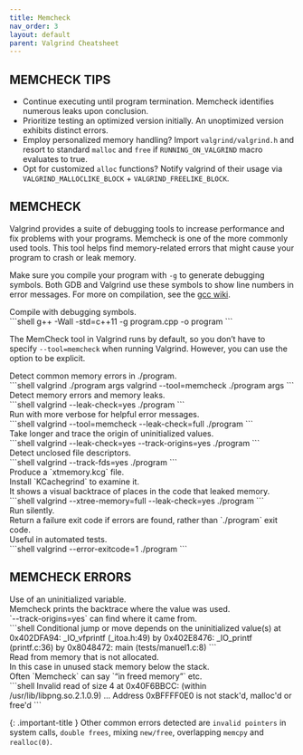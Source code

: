 ```yaml
---
title: Memcheck
nav_order: 3
layout: default
parent: Valgrind Cheatsheet
---
```


## **MEMCHECK TIPS**

- Continue executing until program termination. Memcheck identifies numerous leaks upon conclusion.
- Prioritize testing an optimized version initially. An unoptimized version exhibits distinct errors.
- Employ personalized memory handling? Import `valgrind/valgrind.h` and resort to standard `malloc` and `free` if `RUNNING_ON_VALGRIND` macro evaluates to true.
- Opt for customized `alloc` functions? Notify valgrind of their usage via `VALGRIND_MALLOCLIKE_BLOCK` + `VALGRIND_FREELIKE_BLOCK`.

## **MEMCHECK**

Valgrind provides a suite of debugging tools to increase performance and fix problems with your programs. Memcheck is one of the more commonly used tools. This tool helps find memory-related errors that might cause your program to crash or leak memory.

Make sure you compile your program with `-g` to generate debugging symbols. Both GDB and Valgrind use these symbols to show line numbers in error messages. For more on compilation, see the [gcc wiki](https://bytes.usc.edu/cs104/wiki/gcc.md).

<div class="code-example" markdown="1">
Compile with debugging symbols.
</div>
```shell
g++ -Wall -std=c++11 -g program.cpp -o program
```

The MemCheck tool in Valgrind runs by default, so you don’t have to specify `--tool=memcheck` when running Valgrind. However, you can use the option to be explicit.

<div class="code-example" markdown="1">
Detect common memory errors in ./program.
</div>
```shell
valgrind ./program args
valgrind --tool=memcheck ./program args
```

<div class="code-example" markdown="1">
Detect memory errors and memory leaks.
</div>
```shell
valgrind --leak-check=yes ./program
```

<div class="code-example" markdown="1">
Run with more verbose for helpful error messages.
</div>
```shell
valgrind --tool=memcheck --leak-check=full ./program
```

<div class="code-example" markdown="1">
Take longer and trace the origin of uninitialized values.
</div>
```shell
valgrind --leak-check=yes --track-origins=yes ./program
```

<div class="code-example" markdown="1">
Detect unclosed file descriptors.
</div>
```shell
valgrind --track-fds=yes ./program
```

<div class="code-example" markdown="1">
Produce a `xtmemory.kcg` file.
</br>Install `KCachegrind` to examine it.
</br>It shows a visual backtrace of places in the code that leaked memory.
</div>
```shell
valgrind --xtree-memory=full --leak-check=yes ./program
```

<div class="code-example" markdown="1">
Run silently.
</br>Return a failure exit code if errors are found, rather than `./program` exit code.
</br>Useful in automated tests.
</div>
```shell
valgrind --error-exitcode=1 ./program
```

## **MEMCHECK ERRORS**

<div class="code-example" markdown="1">
Use of an uninitialized variable.
</br>Memcheck prints the backtrace where the value was used.
</br>`--track-origins=yes` can find where it came from.
</div>
```shell
Conditional jump or move depends on the uninitialized value(s)
    at 0x402DFA94: _IO_vfprintf (_itoa.h:49)
    by 0x402E8476: _IO_printf (printf.c:36)
    by 0x8048472: main (tests/manuel1.c:8)
```

<div class="code-example" markdown="1">
Read from memory that is not allocated.
</br>In this case in unused stack memory below the stack.
</br>Often `Memcheck` can say `“in freed memory”` etc.
</div>
```shell
Invalid read of size 4
    at 0x40F6BBCC: (within /usr/lib/libpng.so.2.1.0.9)
    ...
Address 0xBFFFF0E0 is not stack'd, malloc'd or free'd
```

{: .important-title }
Other common errors detected are `invalid pointers` in system calls, `double frees`, mixing `new/free`, overlapping `memcpy` and `realloc(0)`.